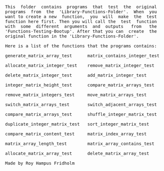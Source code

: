 
<pre>
This  folder  contains  programs  that  test  the  original
programs  from  the  'Library-Functions-Folder'.  When  you
want to create a new  function,  you  will  make  the  test
function here first. Then you will call the  test  function
with  some  different  arguments  and  outputs   from   the
'Functions-Testing-Bootup'. After that you can  create  the
original function in the 'Library-Functions-Folder'.

Here is a list of the functions that the programs contains:

generate_matrix_array_test      matrix_contains_integer_test

allocate_matrix_integer_test    remove_matrix_integer_test

delete_matrix_integer_test      add_matrix_integer_test

integer_matrix_height_test      compare_matrix_arrays_test

remove_matrix_integers_test     move_matrix_arrays_test

switch_matrix_arrays_test       switch_adjacent_arrays_test

compare_matrix_arrays_test      shuffle_integer_matrix_test

duplicate_integer_matrix_test   sort_integer_matrix_test

compare_matrix_content_test     matrix_index_array_test

matrix_array_length_test        matrix_array_contains_test

allocate_matrix_array_test      delete_matrix_array_test

Made by Roy Hampus Fridholm
</pre>
